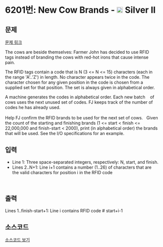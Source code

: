 # 6201번: New Cow Brands - <img src="https://static.solved.ac/tier_small/9.svg" style="height:20px" /> Silver II

<!-- performance -->

<!-- 문제 제출 후 깃허브에 푸시를 했을 때 제출한 코드의 성능이 입력될 공간입니다.-->

<!-- end -->

## 문제

[문제 링크](https://boj.kr/6201)


<p>The cows are beside themselves: Farmer John has decided to use RFID tags instead of branding the cows with red-hot irons that cause intense pain.</p>

<p>The RFID tags contain a code that is N (3 &lt;= N &lt;= 15) characters (each in the range 'A'..'Z') in length. No character appears twice in the code. The character chosen for any given position in the code is chosen from a supplied set for that position. The set is always given in alphabetical order.</p>

<p>A machine generates the codes in alphabetical order. Each new batch &nbsp; &nbsp;of cows uses the next unused set of codes. FJ keeps track of the number of codes he has already used.<br>
&nbsp;<br>
Help FJ confirm the RFID brands to be used for the next set of cows. &nbsp; Given the count of the starting and finishing brands (1 &lt;= start &lt; finish &lt;= 22,000,000 and finish-start &lt; 2000), print (in alphabetical order) the brands that will be used. See the I/O specifications for an example.</p>



## 입력


<ul>
<li>Line 1: Three space-separated integers, respectively: N, start, and finish.</li>
<li>Lines 2..N+1: Line i+1 contains a number (1..26) of characters that are the valid characters for position i in the RFID code</li>
</ul>

<p>&nbsp;</p>



## 출력


<p>Lines 1..finish-start+1: Line i contains RFID code # start+i-1</p>



## 소스코드

[소스코드 보기](New%20Cow%20Brands.cpp)